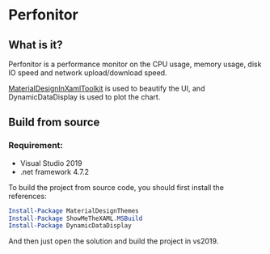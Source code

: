 # Perfonitor

## What is it?

Perfonitor is a performance monitor on the CPU usage, memory usage, disk IO speed and network upload/download speed.

[MaterialDesignInXamlToolkit](https://github.com/MaterialDesignInXAML/MaterialDesignInXamlToolkit) is used to beautify the UI, and DynamicDataDisplay is used to plot the chart.

## Build from source

### Requirement: 

- Visual Studio 2019
- .net framework 4.7.2

To build the project from source code, you should first install the references:

```powershell
Install-Package MaterialDesignThemes
Install-Package ShowMeTheXAML.MSBuild
Install-Package DynamicDataDisplay
```

And then just open the solution and build the project in vs2019.